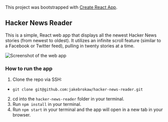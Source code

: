 This project was bootstrapped with [Create React App](https://github.com/facebook/create-react-app).

## Hacker News Reader

This is a simple, React web app that displays all the newest Hacker News stories (from newest to oldest). It utilizes an infinite scroll feature (similar to a Facebook or Twitter feed), pulling in twenty stories at a time.

![Screenshot of the web app](https://jacobrokaw.com/images/hn-reader.jpg "Hacker News Reader")


### How to run the app

1. Clone the repo via SSH:
  * `git clone git@github.com:jakebrokaw/hacker-news-reader.git`
2. cd into the `hacker-news-reader` folder in your terminal.
3. Run `npm install` in your terminal.
4. Run `npm start` in your terminal and the app will open in a new tab in your browser.